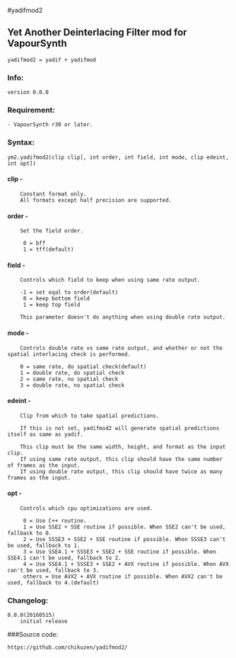 #yadifmod2
## Yet Another Deinterlacing Filter mod  for VapourSynth

	yadifmod2 = yadif + yadifmod

### Info:

	version 0.0.0

### Requirement:
	- VapourSynth r30 or later.

### Syntax:

	ym2.yadifmod2(clip clip[, int order, int field, int mode, clip edeint, int opt])

####	clip -

		Constant format only.
		All formats except half precision are supported.

####	order -

		Set the field order.

		 0 = bff
		 1 = tff(default)

####	field -

		Controls which field to keep when using same rate output.

		-1 = set eqal to order(default)
		 0 = keep bottom field
		 1 = keep top field

		This parameter doesn't do anything when using double rate output.

####	mode -

		Controls double rate vs same rate output, and whether or not the spatial interlacing check is performed.

		0 = same rate, do spatial check(default)
		1 = double rate, do spatial check
		2 = same rate, no spatial check
		3 = double rate, no spatial check

####	edeint -

		Clip from which to take spatial predictions.

		If this is not set, yadifmod2 will generate spatial predictions itself as same as yadif.

		This clip must be the same width, height, and format as the input clip.
		If using same rate output, this clip should have the same number of frames as the input.
		If using double rate output, this clip should have twice as many frames as the input.

####	opt -

		Controls which cpu optimizations are used.

		 0 = Use C++ routine.
		 1 = Use SSE2 + SSE routine if possible. When SSE2 can't be used, fallback to 0.
		 2 = Use SSSE3 + SSE2 + SSE routine if possible. When SSSE3 can't be used, fallback to 1.
		 3 = Use SSE4.1 + SSSE3 + SSE2 + SSE routine if possible. When SSE4.1 can't be used, fallback to 2.
		 4 = Use SSE4.1 + SSSE3 + SSE2 + AVX routine if possible. When AVX can't be used, fallback to 3.
		 others = Use AVX2 + AVX routine if possible. When AVX2 can't be used, fallback to 4.(default)

### Changelog:

	0.0.0(20160515)
		initial release


###Source code:

	https://github.com/chikuzen/yadifmod2/

